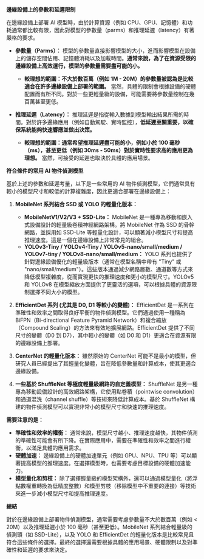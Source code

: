 

**邊緣設備上的參數和延遲限制**

在邊緣設備上部署 AI 模型時，由於計算資源（例如 CPU、GPU、記憶體）和功耗通常都比較有限，因此對模型的參數量（parms）和推理延遲（latency）有著嚴格的要求。

- **參數量（Parms）：** 模型的參數量直接影響模型的大小，進而影響模型在設備上的儲存空間佔用、記憶體消耗以及加載時間。**通常來說，為了在資源受限的邊緣設備上高效運行，模型的參數量需要盡可能的小。**
    
    - **較理想的範圍：不大於數百萬（例如 1M - 20M）的參數量被認為是比較適合在許多邊緣設備上部署的範圍。** 當然，具體的限制會根據設備的硬體配置而有所不同。對於一些更輕量級的設備，可能需要將參數量控制在幾百萬甚至更低。
- **推理延遲（Latency）：** 推理延遲是指從輸入數據到模型輸出結果所需的時間。對於許多邊緣應用（例如自動駕駛、實時監控），**低延遲至關重要，以確保系統能夠快速響應並做出決策。**
    
    - **較理想的範圍：通常希望推理延遲盡可能的小，例如小於 100 毫秒（ms），甚至更低（例如 30ms - 50ms）對於實時性要求高的應用更為理想。** 當然，可接受的延遲也取決於具體的應用場景。

**符合條件的常用 AI 物件偵測模型**

基於上述的參數和延遲考量，以下是一些常用的 AI 物件偵測模型，它們通常具有較小的模型尺寸和較低的計算複雜度，因此更適合部署在邊緣設備上：

1. **MobileNet 系列結合 SSD 或 YOLO 的輕量化版本：**
    
    - **MobileNetV1/V2/V3 + SSD-Lite：** MobileNet 是一種專為移動和嵌入式設備設計的輕量級卷積神經網路架構。將 MobileNet 作為 SSD 的骨幹網路，並採用如 SSD-Lite 等輕量化設計，可以顯著減小模型尺寸和提高推理速度。這是一個在邊緣設備上非常常見的組合。
    - **YOLOv3-Tiny / YOLOv4-Tiny / YOLOv5-nano/small/medium / YOLOv7-tiny / YOLOv8-nano/small/medium：** YOLO 系列也提供了針對邊緣設備優化的輕量級版本（通常在模型名稱中帶有 "Tiny" 或 "nano/small/medium"）。這些版本通過減少網路層數、通道數等方式來降低模型複雜度，從而實現更快的推理速度和更小的模型尺寸。YOLOv5 和 YOLOv8 在模型縮放方面提供了更靈活的選項，可以根據具體的資源限制選擇不同大小的模型。
2. **EfficientDet 系列 (尤其是 D0, D1 等較小的變體)：** EfficientDet 是一系列在準確性和效率之間取得良好平衡的物件偵測模型。它們通過使用一種稱為 BiFPN（Bi-directional Feature Pyramid Network）和複合縮放（Compound Scaling）的方法來有效地擴展網路。EfficientDet 提供了不同尺寸的變體（D0 到 D7），其中較小的變體（如 D0 和 D1）更適合在資源有限的邊緣設備上部署。
    
3. **CenterNet 的輕量化版本：** 雖然原始的 CenterNet 可能不是最小的模型，但研究人員已經提出了其輕量化變體，旨在降低參數量和計算成本，使其更適合邊緣設備。
    
4. **一些基於 ShuffleNet 等極度輕量級網路的自定義模型：** ShuffleNet 是另一種專為移動設備設計的高效網路架構，它使用點卷積（pointwise convolution）和通道混洗（channel shuffle）等技術來降低計算成本。基於 ShuffleNet 構建的物件偵測模型可以實現非常小的模型尺寸和快速的推理速度。
    

**需要注意的是：**

- **準確性和效率的權衡：** 通常來說，模型尺寸越小、推理速度越快，其物件偵測的準確性可能會有所下降。在實際應用中，需要在準確性和效率之間進行權衡，以滿足具體的應用需求。
- **硬體加速：** 邊緣設備上的硬體加速單元（例如 GPU、NPU、TPU 等）可以顯著提高模型的推理速度。在選擇模型時，也需要考慮目標設備的硬體加速能力。
- **模型量化和剪枝：** 除了選擇輕量級的模型架構外，還可以通過模型量化（將浮點數權重轉換為低精度整數）和模型剪枝（移除模型中不重要的連接）等技術來進一步減小模型尺寸和提高推理速度。

**總結**

對於在邊緣設備上部署物件偵測模型，通常需要考慮參數量不大於數百萬（例如 < 20M）以及推理延遲小於 100 毫秒（甚至更低）。MobileNet 系列結合輕量級的偵測頭（如 SSD-Lite），以及 YOLO 和 EfficientDet 的輕量化版本是比較常見且符合這些條件的選擇。最終的選擇還需要根據具體的應用場景、硬體限制以及對準確性和延遲的要求來決定。
